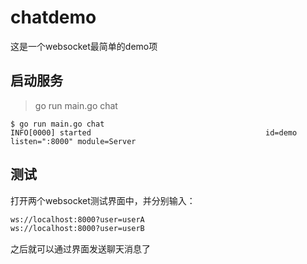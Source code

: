 # chatdemo

这是一个websocket最简单的demo项

## 启动服务

> go run main.go chat

```shell
$ go run main.go chat
INFO[0000] started                                       id=demo listen=":8000" module=Server
```

## 测试

打开两个websocket测试界面中，并分别输入：

```html
ws://localhost:8000?user=userA
ws://localhost:8000?user=userB
```

之后就可以通过界面发送聊天消息了
